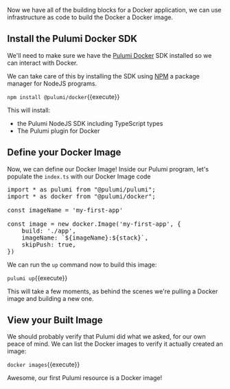 Now we have all of the building blocks for a Docker application, we can use infrastructure as code to build the Docker a Docker image.

## Install the Pulumi Docker SDK

We'll need to make sure we have the [Pulumi Docker](https://www.pulumi.com/docs/reference/pkg/docker/) SDK installed so we can interact with Docker.

We can take care of this by installing the SDK using [NPM](https://www.npmjs.com/) a package manager for NodeJS programs.

`npm install @pulumi/docker`{{execute}}

This will install:

  - the Pulumi NodeJS SDK including TypeScript types
  - The Pulumi plugin for Docker

## Define your Docker Image

Now, we can define our Docker Image! Inside our Pulumi program, let's populate the `index.ts` with our Docker Image code

<pre class="file" data-filename="my-first-app/index.ts" data-target="replace">
import * as pulumi from "@pulumi/pulumi";
import * as docker from "@pulumi/docker";

const imageName = 'my-first-app'

const image = new docker.Image('my-first-app', {
    build: './app',
    imageName: `${imageName}:${stack}`,
    skipPush: true,
})
</pre>

We can run the `up` command now to build this image:

`pulumi up`{{execute}}

This will take a few moments, as behind the scenes we're pulling a Docker image and building a new one.

## View your Built Image

We should probably verify that Pulumi did what we asked, for our own peace of mind. We can list the Docker images to verify it actually created an image:

`docker images`{{execute}}

Awesome, our first Pulumi resource is a Docker image!
